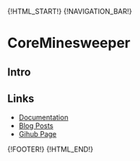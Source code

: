 {!HTML_START!}
{!NAVIGATION_BAR!}

# CoreMinesweeper

## Intro 

## Links

* [Documentation](./doxygen/index.html)
* [Blog Posts](./posts/)
* [Gihub Page](https://www.github.com/AmazingCow-Game-Core/CoreMinesweeper/)


{!FOOTER!}
{!HTML_END!}

